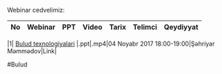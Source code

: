 Webinar cedvelimiz:

|No| Webinar | PPT|Video |Tarix|Telimci|Qeydiyyat|
|------|-------|---------|---|--------|------|----|

|1| [Bulud texnologiyalari](#Bulud) |.ppt|.mp4|04 Noyabr 2017 18:00-19:00|Şəhriyar Məmmədov|Link|


#Bulud
